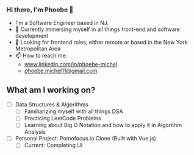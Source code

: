 ### Hi there, I'm Phoebe 👋

- I'm a Software Engineer based in NJ.
- 🌱 Currently immersing myself in all things front-end and software development
- 🔭 Looking for frontend roles, either remote or based in the New York Metropolitan Area
- 📫 How to reach me:
  - www.linkedin.com/in/phoebe-michel
  - phoebe.michel11@gmail.com

## What am I working on?

- [ ] Data Structures & Algorithms
  - [ ] Familiarizing myself with all things DSA
  - [ ] Practicing LeetCode Problems
  - [ ] Learning about Big O Notation and how to apply it in Algorithm Analysis
- [ ] Personal Project: Pomofocus.io Clone (Built with Vue.js)
  - [ ] Current: Completing UI

<!--
**phoebe-michel/phoebe-michel** is a ✨ _special_ ✨ repository because its `README.md` (this file) appears on your GitHub profile.

Here are some ideas to get you started:

- 🔭 I’m currently working on ...
- 🌱 I’m currently learning ...
- 👯 I’m looking to collaborate on ...
- 🤔 I’m looking for help with ...
- 💬 Ask me about ...
- 📫 How to reach me: ...
- 😄 Pronouns: ...
- ⚡ Fun fact: ...
-->
